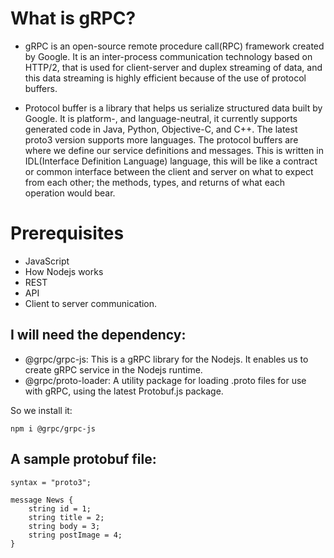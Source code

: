 # What is gRPC?

- gRPC is an open-source remote procedure call(RPC) framework created by Google. It is an inter-process communication technology based on HTTP/2, that is used for client-server and duplex streaming of data, and this data streaming is highly efficient because of the use of protocol buffers.

- Protocol buffer is a library that helps us serialize structured data built by Google. It is platform-, and language-neutral, it currently supports generated code in Java, Python, Objective-C, and C++. The latest proto3 version supports more languages. The protocol buffers are where we define our service definitions and messages. This is written in IDL(Interface Definition Language) language, this will be like a contract or common interface between the client and server on what to expect from each other; the methods, types, and returns of what each operation would bear.


# Prerequisites

- JavaScript
- How Nodejs works
- REST
- API
- Client to server communication.

## I will need the dependency:
- @grpc/grpc-js: This is a gRPC library for the Nodejs. It enables us to create gRPC service in the Nodejs runtime.
- @grpc/proto-loader: A utility package for loading .proto files for use with gRPC, using the latest Protobuf.js package.

So we install it:

``npm i @grpc/grpc-js``

## A sample  protobuf file:


```
syntax = "proto3";

message News {
    string id = 1;
    string title = 2;
    string body = 3;
    string postImage = 4;
}
```